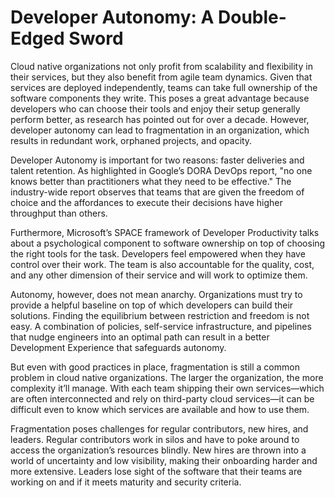 # Developer Autonomy: A Double-Edged Sword #

Cloud native organizations not only profit from scalability and flexibility in their services, but they also benefit from agile team dynamics. Given that services are deployed independently, teams can take full ownership of the software components they write. This poses a great advantage because developers who can choose their tools and enjoy their setup generally perform better, as research has pointed out for over a decade. However, developer autonomy can lead to fragmentation in an organization, which results in redundant work, orphaned projects, and opacity.

Developer Autonomy is important for two reasons: faster deliveries and talent retention. As highlighted in Google’s DORA DevOps report, "no one knows better than practitioners what they need to be effective." The industry-wide report observes that teams that are given the freedom of choice and the affordances to execute their decisions have higher throughput than others.

Furthermore, Microsoft’s SPACE framework of Developer Productivity talks about a psychological component to software ownership on top of choosing the right tools for the task. Developers feel empowered when they have control over their work. The team is also accountable for the quality, cost, and any other dimension of their service and will work to optimize them.

Autonomy, however, does not mean anarchy. Organizations must try to provide a helpful baseline on top of which developers can build their solutions. Finding the equilibrium between restriction and freedom is not easy. A combination of policies, self-service infrastructure, and pipelines that nudge engineers into an optimal path can result in a better Development Experience that safeguards autonomy.

But even with good practices in place, fragmentation is still a common problem in cloud native organizations. The larger the organization, the more complexity it’ll manage. With each team shipping their own services—which are often interconnected and rely on third-party cloud services—it can be difficult even to know which services are available and how to use them.

Fragmentation poses challenges for regular contributors, new hires, and leaders. Regular contributors work in silos and have to poke around to access the organization’s resources blindly. New hires are thrown into a world of uncertainty and low visibility, making their onboarding harder and more extensive. Leaders lose sight of the software that their teams are working on and if it meets maturity and security criteria.